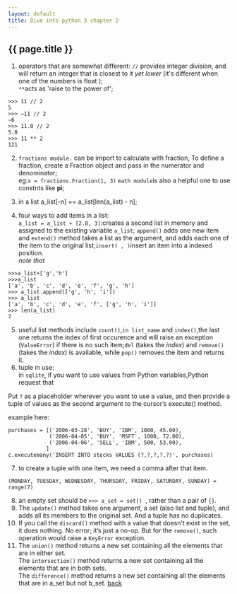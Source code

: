 ```yaml
---
layout: default
title: Dive into python 3 chapter 2
---
```


## {{ page.title }}

1. operators that are somewhat different: `//` provides integer division, and will return an integer that is closest to it _yet lower_ (it's different when one of the numbers is float );   
`**`acts as 'raise to the power of';
```examples
>>> 11 // 2   
5    
>>> −11 // 2   
−6   
>>> 11.0 // 2   
5.0    
>>> 11 ** 2   
121
```
2. `fractions module.` can be import to calculate with fraction, To define a fraction, create a Fraction object and pass in the numerator and denominator;   
  eg:`x = fractions.Fraction(1, 3)`
  `math module`is also a helpful one to use constnts like **pi**;

3. in a list a_list[-n] == a_list[len(a_list) - n];  
4. four ways to add items in a list:  
`a_list = a_list + [2.0, 3]`:creates a second list in memory and assigned to the existing variable `a_list`; `append()` adds one new item and `extend()` method takes a list as the argument, and adds each one of the item to the original list;`insert( , )`insert an item into a indexed position.      
_note that_
```
>>>a_list+['g','h']
>>>a_list
['a', 'b', 'c', 'd', 'e', 'f', 'g', 'h']   
>>> a_list.append(['g', 'h', 'i'])    
>>> a_list    
['a', 'b', 'c', 'd', 'e', 'f', ['g', 'h', 'i']]
>>> len(a_list)
7
```
5. useful list methods include `count()`,`in list_name` and `index()`,the last one returns the index of first occurence and will raise an exception (`ValueError`) if there is no such item;`del` (takes the _index_) and `remove()` (takes the _index_) is available, while `pop()` removes the item and returns it.
6. tuple in use:  
in `sqlite`, if you want to use values from Python variables,Python request that
>
 Put `?` as a placeholder wherever you want to use a value, and then provide a tuple of values as the second argument to the cursor’s execute() method.

 example here:
 ```
 purchases = [('2006-03-28', 'BUY', 'IBM', 1000, 45.00),
              ('2006-04-05', 'BUY', 'MSFT', 1000, 72.00),
              ('2006-04-06', 'SELL', 'IBM', 500, 53.00),
             ]       
c.executemany('INSERT INTO stocks VALUES (?,?,?,?,?)', purchases)
```
7. to create a tuple with one item, we need a comma after that item.    
```asign name to a number range of values:   
(MONDAY, TUESDAY, WEDNESDAY, THURSDAY, FRIDAY, SATURDAY, SUNDAY) = range(7)  
```
8. an empty set should be `>>> a_set = set() `, rather than a pair of `{}`.
9. The `update()` method takes one argument, a set (also list and tuple), and adds all its members to the original set. And a tuple has no duplicates.  
10. If you call the `discard()` method with a value that doesn’t exist in the set, it does nothing. No error; it’s
just a no-op. But for the `remove()`, such operation would raise a `KeyError` exception.
11. The `union()` method returns a new set containing all the elements that are in either set.    
 The `intersection()` method returns a new set containing all the elements that are in both sets.   
 The `difference()` method returns a new set containing all the elements that are in a_set but not b_set.
[back](./)
